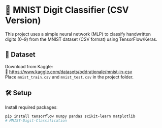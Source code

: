 # 🧠 MNIST Digit Classifier (CSV Version)

This project uses a simple neural network (MLP) to classify handwritten digits (0–9) from the MNIST dataset (CSV format) using TensorFlow/Keras.

## 📁 Dataset

Download from Kaggle:  
🔗 https://www.kaggle.com/datasets/oddrationale/mnist-in-csv  
Place `mnist_train.csv` and `mnist_test.csv` in the project folder.

## 🛠️ Setup

Install required packages:

```bash
pip install tensorflow numpy pandas scikit-learn matplotlib
# MNIST-Digit-Classification
